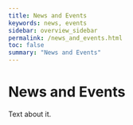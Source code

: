 ```yaml
---
title: News and Events
keywords: news, events
sidebar: overview_sidebar
permalink: /news_and_events.html
toc: false
summary: "News and Events"
---
```


# News and Events #

Text about it.
